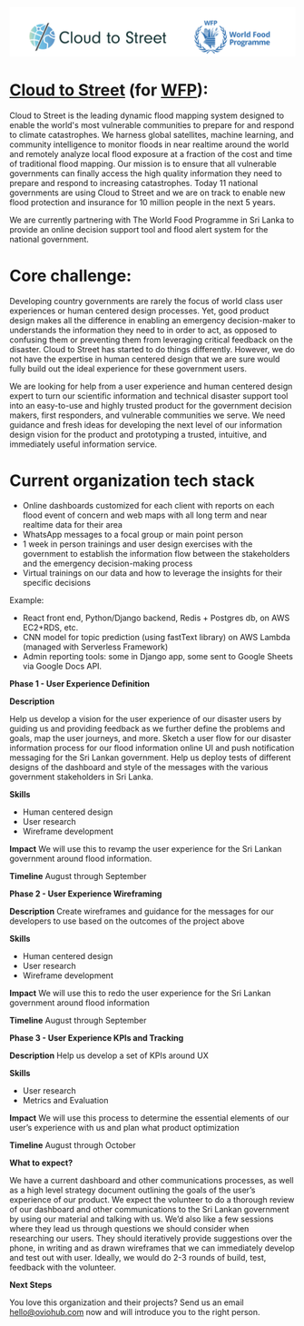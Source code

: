 [![](../images/ctos_wfp.png)](http://www.argolabs.org/)

# **[Cloud to Street](https://www.cloudtostreet.info/) (for [WFP](https://www1.wfp.org/)):**

Cloud to Street is the leading dynamic flood mapping system designed to enable the world's most vulnerable communities to prepare for and respond to climate catastrophes. We harness global satellites, machine learning, and community intelligence to monitor floods in near realtime around the world and remotely analyze local flood exposure at a fraction of the cost and time of traditional flood mapping. Our mission is to ensure that all vulnerable governments can finally access the high quality information they need to prepare and respond to increasing catastrophes. Today 11 national governments are using Cloud to Street and we are on track to enable new flood protection and insurance for 10 million people in the next 5 years.

We are currently partnering with The World Food Programme in Sri Lanka to provide an online decision support tool and flood alert system for the national government.

# **Core challenge:**

Developing country governments are rarely the focus of world class user experiences or human centered design processes. Yet, good product design makes all the difference in enabling an emergency decision-maker to understands the information they need to in order to act, as opposed to confusing them or preventing them from leveraging critical feedback on the disaster. Cloud to Street has started to do things differently. However, we do not have the expertise in human centered design that we are sure would fully build out the ideal experience for these government users.

We are looking for help from a user experience and human centered design expert to turn our scientific information and technical disaster support tool into an easy-to-use and highly trusted product for the government decision makers, first responders, and vulnerable communities we serve. We need guidance and fresh ideas for developing the next level of our information design vision for the product and prototyping a trusted, intuitive, and immediately useful information service.

# **Current organization tech stack**

- Online dashboards customized for each client with reports on each flood event of concern and web maps with all long term and near realtime data for their area
- WhatsApp messages to a focal group or main point person
- 1 week in person trainings and user design exercises with the government to establish the information flow between the stakeholders and the emergency decision-making process
- Virtual trainings on our data and how to leverage the insights for their specific decisions

Example:

- React front end, Python/Django backend, Redis + Postgres db, on AWS EC2+RDS, etc.
- CNN model for topic prediction (using fastText library) on AWS Lambda (managed with Serverless Framework)
- Admin reporting tools: some in Django app, some sent to Google Sheets via Google Docs API.

**Phase 1 - User Experience Definition**

**Description**

Help us develop a vision for the user experience of our disaster users by guiding us and providing feedback as we further define the problems and goals, map the user journeys, and more. Sketch a user flow for our disaster information process for our flood information online UI and push notification messaging for the Sri Lankan government. Help us deploy tests of different designs of the dashboard and style of the messages with the various government stakeholders in Sri Lanka.

**Skills**

- Human centered design
- User research
- Wireframe development

**Impact**
We will use this to revamp the user experience for the Sri Lankan government around flood information.

**Timeline**
August through September

**Phase 2 - User Experience Wireframing**

**Description**
Create wireframes and guidance for the messages for our developers to use based on the outcomes of the project above

**Skills**

- Human centered design
- User research
- Wireframe development

**Impact**
We will use this to redo the user experience for the Sri Lankan government around flood information

**Timeline**
August through September

**Phase 3 - User Experience KPIs and Tracking**

**Description**
Help us develop a set of KPIs around UX

**Skills**

- User research
- Metrics and Evaluation

**Impact**
We will use this process to determine the essential elements of our user’s experience with us and plan what product optimization

**Timeline**
August through October

**What to expect?**

We have a current dashboard and other communications processes, as well as a high level strategy document outlining the goals of the user’s experience of our product. We expect the volunteer to do a thorough review of our dashboard and other communications to the Sri Lankan government by using our material and talking with us. We’d also like a few sessions where they lead us through questions we should consider when researching our users. They should iteratively provide suggestions over the phone, in writing and as drawn wireframes that we can immediately develop and test out with user. Ideally, we would do 2-3 rounds of build, test, feedback with the volunteer.

**Next Steps**

You love this organization and their projects? Send us an email [hello@oviohub.com](hello@oviohub.com) now and will introduce you to the right person.

<!-- Docs to Markdown version 1.0β17 -->
